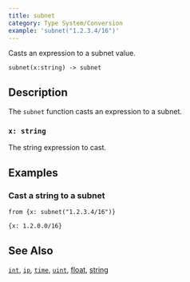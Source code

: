 ```yaml
---
title: subnet
category: Type System/Conversion
example: 'subnet("1.2.3.4/16")'
---
```

Casts an expression to a subnet value.

```tql
subnet(x:string) -> subnet
```

## Description

The `subnet` function casts an expression to a subnet.

### `x: string`

The string expression to cast.

## Examples

### Cast a string to a subnet

```tql
from {x: subnet("1.2.3.4/16")}
```

```tql
{x: 1.2.0.0/16}
```

## See Also

[`int`](/reference/functions/int),
[`ip`](/reference/functions/ip),
[`time`](/reference/functions/time),
[`uint`](/reference/functions/uint),
[float](/reference/functions/float),
[string](/reference/functions/string)

